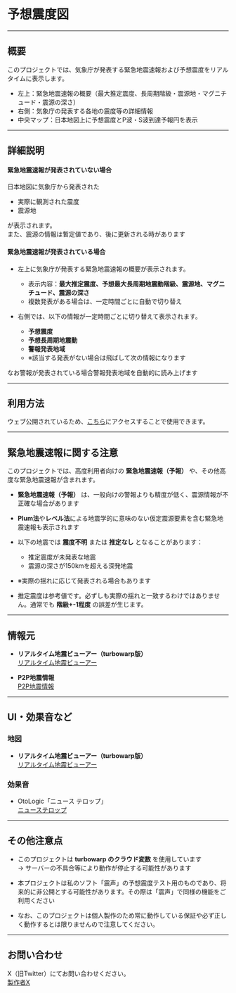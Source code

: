 # 予想震度図

---

## 概要

このプロジェクトでは、気象庁が発表する緊急地震速報および予想震度をリアルタイムに表示します。

- 左上：緊急地震速報の概要（最大推定震度、長周期階級・震源地・マグニチュード・震源の深さ）
- 右側：気象庁の発表する各地の震度等の詳細情報
- 中央マップ：日本地図上に予想震度とP波・S波到達予報円を表示

---

## 詳細説明

#### 緊急地震速報が発表されていない場合
日本地図に気象庁から発表された
- 実際に観測された震度
- 震源地

が表示されます。  
また、震源の情報は暫定値であり、後に更新される時があります

#### 緊急地震速報が発表されている場合
- 左上に気象庁が発表する緊急地震速報の概要が表示されます。
  - 表示内容：**最大推定震度、予想最大長周期地震動階級、震源地、マグニチュード、震源の深さ**
  - 複数発表がある場合は、一定時間ごとに自動で切り替え

- 右側では、以下の情報が一定時間ごとに切り替えて表示されます。
  - **予想震度**
  - **予想長周期地震動**
  - **警報発表地域**
  - ※該当する発表がない場合は飛ばして次の情報になります

なお警報が発表されている場合警報発表地域を自動的に読み上げます

---

## 利用方法

ウェブ公開されているため、[こちら](https://anesewo.github.io/yosousindo/ "ウェブサイト")にアクセスすることで使用できます。


---

## 緊急地震速報に関する注意

このプロジェクトでは、高度利用者向けの **緊急地震速報（予報）** や、その他高度な緊急地震速報が含まれます。

- **緊急地震速報（予報）** は、一般向けの警報よりも精度が低く、震源情報が不正確な場合があります  

- **Plum法**や**レベル法**による地震学的に意味のない仮定震源要素を含む緊急地震速報も表示されます  

- 以下の地震では **震度不明** または **推定なし** となることがあります：
  - 推定震度が未発表な地震
  - 震源の深さが150kmを超える深発地震
- ※実際の揺れに応じて発表される場合もあります  

- 推定震度は参考値です。必ずしも実際の揺れと一致するわけではありません。通常でも **階級+-1程度** の誤差が生じます。  

---

## 情報元

- **リアルタイム地震ビューアー（turbowarp版）**  
  [リアルタイム地震ビューアー](https://turbowarp.org/636244032)

- **P2P地震情報**  
  [P2P地震情報](https://www.p2pquake.net/develop/json_api_v2/)

---

## UI・効果音など

### 地図

- **リアルタイム地震ビューアー（turbowarp版）**  
  [リアルタイム地震ビューアー](https://turbowarp.org/636244032)

### 効果音

- OtoLogic「ニュース テロップ」  
  [ニューステロップ](https://otologic.jp/free/se/news-accent01.html)

---

## その他注意点

- このプロジェクトは **turbowarp のクラウド変数** を使用しています  
  → サーバーの不具合等により動作が停止する可能性があります

- 本プロジェクトは私のソフト「震声」の予想震度テスト用のものであり、将来的に非公開とする可能性があります。その際は「震声」で同様の機能をご利用ください
- なお、このプロジェクトは個人製作のため常に動作している保証や必ず正しく動作するとは限りませんので注意してください。

---

## お問い合わせ

X（旧Twitter）にてお問い合わせください。  
[製作者X](https://x.com/aseneo2 "私のプロフィール")
